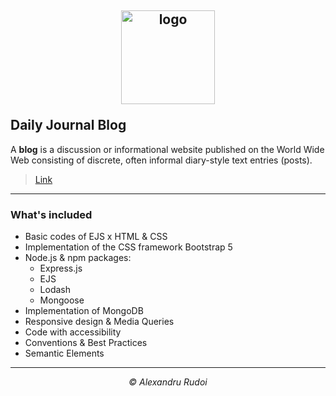 ## <p align="center"><a href="https://dailyjournal-blog1337.herokuapp.com/"><img src="https://i.postimg.cc/njFQwkss/logo.png" alt="logo" width="150px" border="0"></a></p>Daily Journal Blog

A **blog** is a discussion or informational website published on the World Wide Web consisting of discrete, often informal diary-style text entries (posts).

> <p><a href="https://dailyjournal-blog1337.herokuapp.com/">Link</a></p>

---

### What's included

+ Basic codes of EJS x HTML & CSS
+ Implementation of the CSS framework Bootstrap 5
+ Node.js & npm packages:
  * Express.js
  * EJS
  * Lodash
  * Mongoose
+ Implementation of MongoDB
+ Responsive design & Media Queries
+ Code with accessibility
+ Conventions & Best Practices
+ Semantic Elements

---

<p align="center"><em>&copy; Alexandru Rudoi</em></p>

